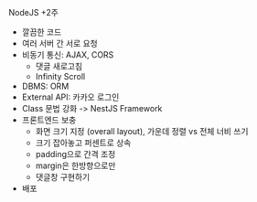 NodeJS +2주

-   깔끔한 코드
-   여러 서버 간 서로 요청
-   비동기 통신: AJAX, CORS
    -   댓글 새로고침
    -   Infinity Scroll
-   DBMS: ORM
-   External API: 카카오 로그인
-   Class 문법 강화 -> NestJS Framework
-   프론트엔드 보충
    -   화면 크기 지정 (overall layout), 가운데 정렬 vs 전체 너비 쓰기
    -   크기 잡아놓고 퍼센트로 상속
    -   padding으로 간격 조정
    -   margin은 한방향으로만
    -   댓글창 구현하기
-   배포
